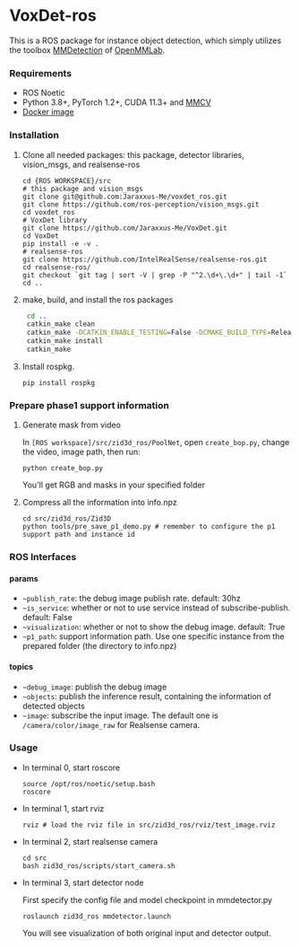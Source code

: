 # VoxDet-ros
This is a ROS package for instance object detection, which simply utilizes the toolbox [MMDetection](https://github.com/open-mmlab/mmdetection) of [OpenMMLab](https://openmmlab.com/).

### Requirements

- ROS Noetic
- Python 3.8+, PyTorch 1.2+, CUDA 11.3+ and [MMCV](https://mmcv.readthedocs.io/en/latest/#installation)
- [Docker image](bowenli1024/voxdet:ros-v1)



### Installation

1. Clone all needed packages: this package, detector libraries, vision_msgs, and realsense-ros
    ```shell
    cd {ROS WORKSPACE}/src
    # this package and vision_msgs
    git clone git@github.com:Jaraxxus-Me/voxdet_ros.git
    git clone https://github.com/ros-perception/vision_msgs.git
    cd voxdet_ros
	# VoxDet library    
    git clone https://github.com/Jaraxxus-Me/VoxDet.git
    cd VoxDet
    pip install -e -v .
    # realsense-ros
    git clone https://github.com/IntelRealSense/realsense-ros.git
    cd realsense-ros/
    git checkout `git tag | sort -V | grep -P "^2.\d+\.\d+" | tail -1`
    cd ..
    ```

2. make, build, and install the ros packages

   ```bash
    cd ..
    catkin_make clean
    catkin_make -DCATKIN_ENABLE_TESTING=False -DCMAKE_BUILD_TYPE=Release
    catkin_make install
    catkin_make
   ```
3. Install rospkg.

   ```shell
   pip install rospkg
   ```



### Prepare phase1 support information

1. Generate mask from video

   In `[ROS workspace]/src/zid3d_ros/PoolNet`, open `create_bop.py`, change the video, image path, then run:

   ```shell
   python create_bop.py
   ```

   You'll get RGB and masks in your specified folder

2. Compress all the information into info.npz

   ```shell
   cd src/zid3d_ros/Zid3D
   python tools/pre_save_p1_demo.py # remember to configure the p1 support path and instance id
   ```

   

### ROS Interfaces

#### params

- `~publish_rate`: the debug image publish rate. default: 30hz
- `~is_service`: whether or not to use service instead of subscribe-publish. default: False
- `~visualization`: whether or not to show the debug image. default: True
- `~p1_path`: support information path. Use one specific instance from the prepared folder (the directory to info.npz)

#### topics

- `~debug_image`: publish the debug image
- `~objects`: publish the inference result, containing the information of detected objects
- `~image`: subscribe the input image. The default one is `/camera/color/image_raw` for Realsense camera.



### Usage

- In terminal 0, start roscore
    ```shell
    source /opt/ros/noetic/setup.bash
    roscore
    ```

- In terminal 1, start rviz
    ```shell
    rviz # load the rviz file in src/zid3d_ros/rviz/test_image.rviz
    ```

- In terminal 2, start realsense camera

    ```shell
    cd src
    bash zid3d_ros/scripts/start_camera.sh
    ```

- In terminal 3, start detector node

    First specify the config file and model checkpoint in mmdetector.py

    ```shell
    roslaunch zid3d_ros mmdetector.launch
    ```

    You will see visualization of both original input and detector output.
